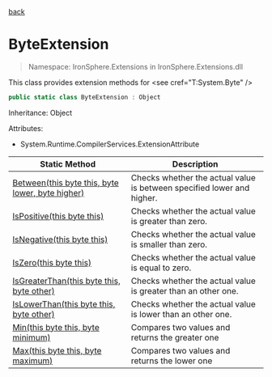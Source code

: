 ﻿[back](/IronSphere.Extensions/types)

# ByteExtension

> Namespace: IronSphere.Extensions in  IronSphere.Extensions.dll

This class provides extension methods for &lt;see cref=&quot;T:System.Byte&quot; /&gt;

```csharp
public static class ByteExtension : Object
```
Inheritance: Object



Attributes:

* System.Runtime.CompilerServices.ExtensionAttribute



| Static Method | Description |
| --- | --- |
| [Between(this byte this, byte lower, byte higher)](ByteExtension_Between(Byte,Byte,Byte)) | Checks whether the actual value is between specified lower and higher. |
| [IsPositive(this byte this)](ByteExtension_IsPositive(Byte)) | Checks whether the actual value is greater than zero. |
| [IsNegative(this byte this)](ByteExtension_IsNegative(Byte)) | Checks whether the actual value is smaller than zero. |
| [IsZero(this byte this)](ByteExtension_IsZero(Byte)) | Checks whether the actual value is equal to zero. |
| [IsGreaterThan(this byte this, byte other)](ByteExtension_IsGreaterThan(Byte,Byte)) | Checks whether the actual value is greater than an other one. |
| [IsLowerThan(this byte this, byte other)](ByteExtension_IsLowerThan(Byte,Byte)) | Checks whether the actual value is lower than an other one. |
| [Min(this byte this, byte minimum)](ByteExtension_Min(Byte,Byte)) | Compares two values and returns the greater one |
| [Max(this byte this, byte maximum)](ByteExtension_Max(Byte,Byte)) | Compares two values and returns the lower one |

